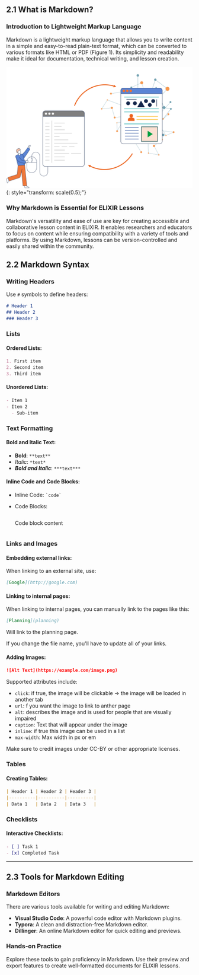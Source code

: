 ## 2.1 What is Markdown?

### Introduction to Lightweight Markup Language

Markdown is a lightweight markup language that allows you to write content in a simple and easy-to-read plain-text format, which can be converted to various formats like HTML or PDF (Figure 1). Its simplicity and readability make it ideal for documentation, technical writing, and lesson creation.

![basics of markdown](./../assets/images/Basics_of_markdown.png "Figure 1"){: style="transform: scale(0.5);"}

### Why Markdown is Essential for ELIXIR Lessons

Markdown's versatility and ease of use are key for creating accessible and collaborative lesson content in ELIXIR. It enables researchers and educators to focus on content while ensuring compatibility with a variety of tools and platforms. By using Markdown, lessons can be version-controlled and easily shared within the community.

## 2.2 Markdown Syntax


### Writing Headers
Use `#` symbols to define headers:

```markdown
# Header 1
## Header 2
### Header 3
```

### Lists
#### Ordered Lists:
```markdown
1. First item
2. Second item
3. Third item
```

#### Unordered Lists:
```markdown
- Item 1
- Item 2
  - Sub-item
```

### Text Formatting
#### Bold and Italic Text:
- **Bold**: `**text**`
- *Italic*: `*text*`
- ***Bold and Italic***: `***text***`

#### Inline Code and Code Blocks:
- Inline Code: `` `code` ``
- Code Blocks:

    ```markdown
    ```
    Code block content
    ```
    ```

### Links and Images
#### Embedding external links:

When linking to an external site, use:

```md
[Google](http://google.com)
```

#### Linking to internal pages:

When linking to internal pages, you can manually link to the pages like this:

```md
[Planning](planning)
```
Will link to the planning page.

If you change the file name, you'll have to update all of your links.


#### Adding Images:
```markdown
![Alt Text](https://example.com/image.png)
```
Supported attributes include:

* `click`: if true, the image will be clickable -> the image will be loaded in another tab
* `url`: f you want the image to link to anther page
* `alt`: describes the image and is used for people that are visually impaired
* `caption`: Text that will appear under the image
* `inline`: if true this image can be used in a list
* `max-width`: Max width in px or em

Make sure to credit images under CC-BY or other appropriate licenses.

### Tables
#### Creating Tables:
```markdown
| Header 1 | Header 2 | Header 3 |
|----------|----------|----------|
| Data 1   | Data 2   | Data 3   |
```

### Checklists
#### Interactive Checklists:
```markdown
- [ ] Task 1
- [x] Completed Task
```

---

## 2.3 Tools for Markdown Editing


### Markdown Editors
There are various tools available for writing and editing Markdown:

- **Visual Studio Code**: A powerful code editor with Markdown plugins.
- **Typora**: A clean and distraction-free Markdown editor.
- **Dillinger**: An online Markdown editor for quick editing and previews.

### Hands-on Practice
Explore these tools to gain proficiency in Markdown. Use their preview and export features to create well-formatted documents for ELIXIR lessons.

